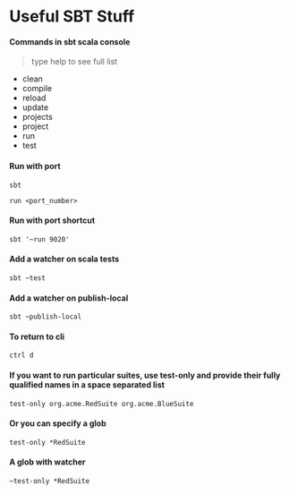 # Useful SBT Stuff

#### Commands in sbt scala console 
> type help to see full list

- clean
- compile
- reload
- update
- projects
- project
- run
- test

#### Run with port
```
sbt
```
```
run <port_number>
```

#### Run with port shortcut
```
sbt '~run 9020'
```

#### Add a watcher on scala tests
```
sbt ~test
```

#### Add a watcher on publish-local
```
sbt ~publish-local
```

#### To return to cli
```
ctrl d
```

#### If you want to run particular suites, use test-only and provide their fully qualified names in a space separated list
```
test-only org.acme.RedSuite org.acme.BlueSuite
```

#### Or you can specify a glob
```
test-only *RedSuite
```

#### A glob with watcher
```
~test-only *RedSuite
```